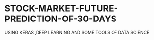# STOCK-MARKET-FUTURE-PREDICTION-OF-30-DAYS
USING KERAS ,DEEP LEARNING AND SOME TOOLS OF DATA SCIENCE
